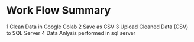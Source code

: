# Work Flow Summary
1️ Clean Data in Google Colab
2️ Save as CSV 
3  Upload Cleaned Data (CSV) to SQL Server 
4 Data Anlysis performed in sql server
